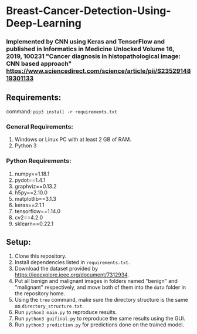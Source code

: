 # Breast-Cancer-Detection-Using-Deep-Learning

### Implemented by CNN using Keras and TensorFlow and published in Informatics in Medicine Unlocked Volume 16, 2019, 100231 "Cancer diagnosis in histopathological image: CNN based approach" https://www.sciencedirect.com/science/article/pii/S2352914819301133

## Requirements:
command: `pip3 install -r requirements.txt`

### General Requirements: 
1. Windows or Linux PC with at least 2 GB of RAM.
2. Python 3

### Python Requirements: 
1. numpy==1.18.1
2. pydot==1.4.1
3. graphviz==0.13.2
4. h5py==2.10.0
5. matplotlib==3.1.3
6. keras==2.1.1
7. tensorflow==1.14.0
8. cv2==4.2.0
9. sklearn==0.22.1

## Setup:
1. Clone this repository.
2. Install dependencies listed in `requirements.txt`.
3. Download the dataset provided by https://ieeexplore.ieee.org/document/7312934.
4. Put all benign and malignant images in folders named "benign" and "malignant" respectively, and move both of them into the `data` folder in the repository home.
5. Using the `tree` command, make sure the directory structure is the same as `directory_structure.txt`.
6. Run `python3 main.py` to reproduce results.
7. Run `python3 guifinal.py` to reproduce the same results using the GUI.
8. Run `python3 prediction.py` for predictions done on the trained model.



